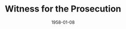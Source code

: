 ---
title: Witness for the Prosecution
date: 1958-01-08
closing_date: 1958-01-18
layout: productions
playbill:
Theatre: Theatre Jacksonville
Venue: Little Theatre
cast:
- Carter: Angelina Papazisis
- Greta: Jack Atkinson
- Mr. Mayhew: Hugh Henline
- Leonard Vole: Lance Stalker
- Sir Wilfred Robarts, Q.C.: Jack Somack
- Inspector Hearne: Lou Shabott
- A Detective: Clifford Walker
- Romaine: Mardie Kelly
- Mr. Justice Wainwright: Frank Ridge
- Clerk of the Court: David Berrier, Jr.
- Court Stenographer: Marie Tankersley
- Foreman of the Jury: Ken Meiser
- A Juror: Mildred Thomas
- Mr. Myers, Q.C.: Marshall Graver
- Barrister:
  - Charles Tankersley
  - Sylvester Scotti
  - Joan Garretson
  - Norman Rickard
  - J. Atkins
- A Policeman: Bruce Henn
- Dr. Wyatt: Charley Tutewiler
- Janet MacKenzie: Eileen Quattlebaum
- Mr. Glegg: Robert Gefter
- The Other Woman: Patty Bartleson
crew:
- Designer and Director: Maurice Geoffrey
- Stage Manager: William E. Schill
- Book-holder: Esther Mae Blankenbeckler
- Lighting:
  - Norman Howard
  - Charles Tankersley
  - Dr. Alvin Gross
  - Bob Behrens
- Sound Effects:
  - Rose Forney
  - Dorothy Massey
  - Eldene Moulton
  - Mary Crafts
- Properties:
  - Norman Rickard
  - Sue Henderson
  - Maybelle Bageant
  - Donna Freyberg
  - Barbara Poppell
  - Mervyn Rickard
  - Jean Poppell
  - Esther Barnes
- Costumes:
  - Agatha Norvell
  - Elaine Barnert
  - Eula Mae Snow
  - Marie Tankersley
  - Mary Lou Crique
- Make-up:
  - Jane Porter
  - Roselle Cohen
  - Florence Somack
  - Hilda Zeller
  - Brenda Bartley
  - Judy Bartley
  - Mary Parker
  - Lois Feinstein
  - Roz Portnoy
- Scenery:
  - Frank Ridge
  - Abbey I. Fink
  - Norman Howard
  - Paul Trudeau
  - Jack Fleet
  - Malcolm Argo
  - Eula Mae Snow
  - Chuck Tankersley
  - Julian Hood
  - Hugh Henline
  - Toby Bageant
  - Eloise Hartsfield
  - George Mitchell
  - Joan Garretson
  - Sylvester Scotti
  - Lance Stalker
  - Bob Behrens
  - Lyn Scharar
  - Marie Tankersley
  - David Beers
  - Bill Schill
  - Dorothy Quint
  - Vic Quint
  - Rozelle Cohen
  - Florence Somack
  - Felix Jacobs
  - Jim Jenkin
  - Malcolm Argo
  - Grace Trudeau
orchestra:
---